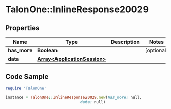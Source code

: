 # TalonOne::InlineResponse20029

## Properties

Name | Type | Description | Notes
------------ | ------------- | ------------- | -------------
**has_more** | **Boolean** |  | [optional] 
**data** | [**Array&lt;ApplicationSession&gt;**](ApplicationSession.md) |  | 

## Code Sample

```ruby
require 'TalonOne'

instance = TalonOne::InlineResponse20029.new(has_more: null,
                                 data: null)
```


